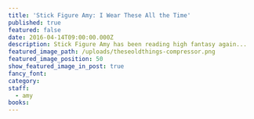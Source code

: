 ```yaml
---
title: 'Stick Figure Amy: I Wear These All the Time'
published: true
featured: false
date: 2016-04-14T09:00:00.000Z
description: Stick Figure Amy has been reading high fantasy again...
featured_image_path: /uploads/theseoldthings-compressor.png
featured_image_position: 50
show_featured_image_in_post: true
fancy_font:
category:
staff:
  - amy
books:
---
```



